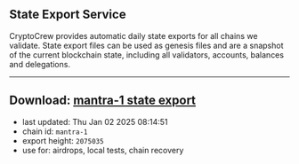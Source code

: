 ## State Export Service
CryptoCrew provides automatic daily state exports for all chains we validate. State export files can be used as genesis files and are a snapshot of the current blockchain state, including all validators, accounts, balances and delegations.

---
**Download: [mantra-1 state export](https://dl-eu2.ccvalidators.com/SERVICE/mantrachain/mantra-1_export_2075035.json)**
---

- last updated: Thu Jan 02 2025 08:14:51
- chain id: `mantra-1`
- export height: `2075035`
- use for: airdrops, local tests, chain recovery
